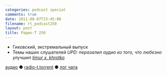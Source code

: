 ```yaml
---
categories: podcast special
comments: true
date: 2011-08-07T23:45:00
filename: rt_podcast250
layout: post
title: Радио-Т 250
---
```


- Гиковский, экстремальный выпуск
- Темы наших слушателей
_UPD:  перазалил аудио из того, что любезно улучшил [timur x. khrotko](https://plus.google.com/115656687409923164249/about)_

[аудио](http://archive.rucast.net/radio-t/media/rt_podcast250.mp3) ● [radio-t.torrent](http://www.radio-t.com/torrents/rt_podcast250.mp3.torrent) ● [лог чата](http://chat.radio-t.com/logs/radio-t-250.html)<audio src="http://archive.rucast.net/radio-t/media/rt_podcast250.mp3" preload="none"></audio>
